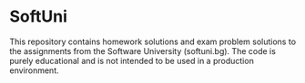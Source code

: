 # SoftUni
This repository contains homework solutions and exam problem solutions to the assignments from the Software University (softuni.bg).
The code is purely educational and is not intended to be used in a production environment.
